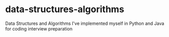 # data-structures-algorithms
Data Structures and Algorithms I've implemented myself in Python and Java for coding interview preparation

